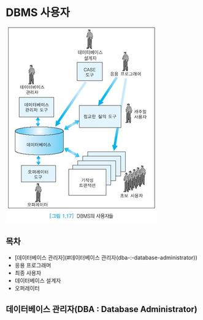 # DBMS 사용자

![dbmsusers](./image/dbmsusers.jpg)

## 목차

- [데이터베이스 관리자](#데이터베이스 관리자(dba-:-database-administrator))
- 응용 프로그래머
- 최종 사용자
- 데이터베이스 설계자
- 오퍼레이터



## 데이터베이스 관리자(DBA : Database Administrator)

